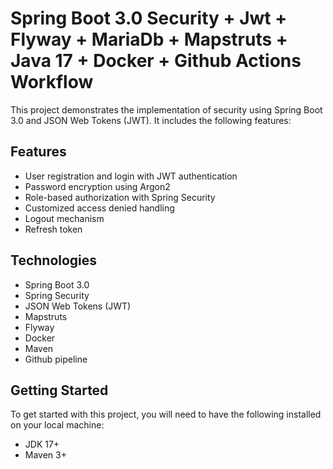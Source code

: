 # Spring Boot 3.0 Security + Jwt + Flyway + MariaDb + Mapstruts + Java 17 + Docker + Github Actions Workflow
This project demonstrates the implementation of security using Spring Boot 3.0 and JSON Web Tokens (JWT). It includes the following features:

## Features
* User registration and login with JWT authentication
* Password encryption using Argon2
* Role-based authorization with Spring Security
* Customized access denied handling
* Logout mechanism
* Refresh token

## Technologies
* Spring Boot 3.0
* Spring Security
* JSON Web Tokens (JWT)
* Mapstruts
* Flyway
* Docker
* Maven
* Github pipeline
 
## Getting Started
To get started with this project, you will need to have the following installed on your local machine:

* JDK 17+
* Maven 3+

